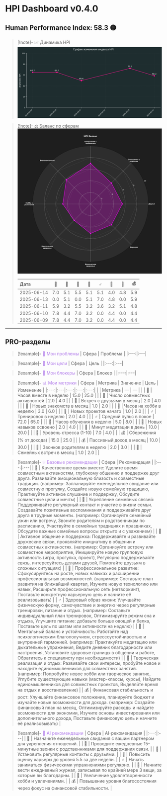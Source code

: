 # HPI Dashboard v0.4.0


## Human Performance Index: 58.3 🟡

> [!note]- 📈 Динамика HPI
> ![Динамика HPI](reports_final/images/2025-06-14_trend.png)
>

> [!note]- ⚖️ Баланс по сферам
> ![Баланс по сферам](../reports_final/images/2025-06-14_radar.png)
>
> | Дата | 💖 | 🏡 | 🤝 | 💼 | ♂️ | 🧠 | 🎨 | 💰 |
> |:---|:---:|:---:|:---:|:---:|:---:|:---:|:---:|:---:|
> | 2025-06-14 | 7.0 | 5.1 | 5.5 | 5.1 | 5.1 | 4.0 | 4.8 | 5.9 |
> | 2025-06-13 | 0.0 | 5.1 | 0.0 | 5.1 | 7.0 | 4.8 | 0.0 | 5.9 |
> | 2025-06-11 | 5.9 | 3.2 | 5.5 | 3.2 | 3.6 | 3.2 | 5.1 | 4.8 |
> | 2025-06-10 | 7.8 | 4.4 | 7.0 | 3.2 | 0.0 | 4.4 | 0.0 | 4.4 |
> | 2025-06-09 | 7.8 | 4.4 | 7.0 | 3.2 | 0.0 | 4.4 | 0.0 | 4.4 |

---

## PRO-разделы

> [!example]- <span style='color:#b37feb'>🛑 Мои проблемы</span>
> | Сфера | Проблема |
> |:---:|:---|


> [!example]- <span style='color:#b37feb'>🎯 Мои цели</span>
> | Сфера | Цель |
> |:---:|:---|


> [!example]- <span style='color:#b37feb'>🚧 Мои блокеры</span>
> | Сфера | Блокер |
> |:---:|:---|


> [!example]- <span style='color:#b37feb'>📊 Мои метрики</span>
> | Сфера | Метрика | Значение | Цель | Изменение |
> |:---:|:---|:---:|:---:|:---:|
> |  | Метрика | — | — |  |
> | 💖 | Часов вместе в неделю | 15.0 | 25.0 |  |
> | 💖 | Число совместных активностей | 2.0 | 4.0 |  |
> | 🤝 | Встреч с друзьями в месяц | 2.0 | 4.0 |  |
> | 🤝 | Новых знакомств в месяц | 1.0 | 2.0 |  |
> | 🎨 | Часов на хобби в неделю | 3.0 | 6.0 |  |
> | 🎨 | Новых проектов начато | 1.0 | 2.0 |  |
> | ♂️ | Тренировок в неделю | 2.0 | 4.0 |  |
> | ♂️ | Средний пульс в покое | 72.0 | 65.0 |  |
> | 💼 | Часов обучения в неделю | 5.0 | 8.0 |  |
> | 💼 | Новых навыков освоено | 2.0 | 4.0 |  |
> | 🧠 | Минут медитации в день | 10.0 | 20.0 |  |
> | 🧠 | Уровень стресса (1-10) | 7.0 | 4.0 |  |
> | 💰 | Сбережения (% от дохода) | 15.0 | 25.0 |  |
> | 💰 | Пассивный доход в месяц | 10.0 | 30.0 |  |
> | 🏡 | Звонков родителям в неделю | 2.0 | 3.0 |  |
> | 🏡 | Семейных встреч в месяц | 1.0 | 2.0 |  |


> [!example]- <span style='color:#b37feb'>💡 Базовые рекомендации</span>
> | Сфера | Рекомендация |
> |:---:|:---|
> | 💖 | Качественное время вместе: Уделите время совместным активностям, глубокому общению и поддержке друг друга. Развивайте эмоциональную близость и совместные традиции. (например: Запланируйте еженедельное свидание или совместную прогулку, Создайте новую семейную традицию, Практикуйте активное слушание и поддержку, Обсудите совместные цели и мечты) |
> | 🏡 | Укрепление семейных связей: Поддерживайте регулярный контакт и участие в жизни семьи. Создавайте позитивные воспоминания и поддерживайте друг друга в трудные моменты. (например: Организуйте семейный ужин или встречу, Звоните родителям и родственникам по расписанию, Участвуйте в семейных традициях и праздниках, Обсудите важные семейные вопросы открыто и с уважением) |
> | 🤝 | Активное общение и поддержка: Поддерживайте и развивайте дружеские связи, проявляйте инициативу в общении и совместных активностях. (например: Организуйте встречу или совместное мероприятие, Инициируйте новую групповую активность (игра, прогулка, проект), Регулярно поддерживайте связь, интересуйтесь делами друзей, Помогайте друзьям в сложных ситуациях) |
> | 💼 | Профессиональное развитие: Сфокусируйтесь на росте, новых навыках и расширении профессиональных возможностей. (например: Составьте план развития на ближайший квартал, Изучите новую технологию или навык, Расширьте профессиональную сеть (нетворкинг), Поставьте конкретную карьерную цель и начните её реализовывать) |
> | ♂️ | Здоровый образ жизни: Улучшайте физическую форму, самочувствие и энергию через регулярные тренировки, питание и отдых. (например: Составьте индивидуальный план тренировок, Оптимизируйте режим сна и отдыха, Улучшите питание: добавьте больше овощей и белка, Поставьте цель по шагам или активности на неделю) |
> | 🧠 | Ментальный баланс и устойчивость: Работайте над психологическим благополучием, стрессоустойчивостью и внутренней гармонией. (например: Практикуйте медитацию или дыхательные упражнения, Ведите дневник благодарности или настроения, Установите здоровые границы в общении и работе, Обратитесь к специалисту при необходимости) |
> | 🎨 | Творческая реализация и отдых: Развивайте свои интересы, пробуйте новое и находите единомышленников для совместных занятий. (например: Попробуйте новое хобби или творческое занятие, Углубите существующие навыки (мастер-классы, курсы), Найдите единомышленников для совместных проектов, Выделяйте время на отдых и восстановление) |
> | 💰 | Финансовая стабильность и рост: Улучшайте финансовое положение, планируйте бюджет и изучайте новые возможности для дохода. (например: Создайте финансовый план на месяц, Оптимизируйте расходы и найдите возможности для экономии, Изучите основы инвестирования или дополнительного дохода, Поставьте финансовую цель и начните её реализовывать) |


> [!example]- <span style='color:#b37feb'>🤖 AI рекомендации</span>
> | Сфера | AI-рекомендация |
> |:---:|:---|
> | 💖 | Назначьте еженедельные свидания с вашим партнером для укрепления отношений. |
> | 🏡 | Проводите ежедневные 15-минутные звонки с родственниками для поддержания связи. |
> | 🤝 | Установить регулярные контакты с друзьями. |
> | 💼 | Повысить оценку карьеры до уровня 5.5 за две недели. |
> | ♂️ | Начать заниматься физическими упражнениями регулярно. |
> | 🧠 | Начните вести ежедневный журнал, записывая по крайней мере 3 вещи, за которые вы благодарны. |
> | 🎨 | Увеличение удовлетворенности хобби и увлечениями. |
> | 💰 | Повышение уровня благосостояния через фокус на финансовой стабильности. |